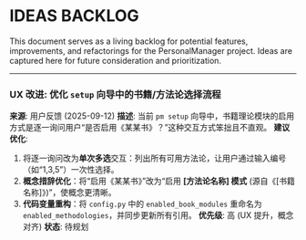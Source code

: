 # IDEAS BACKLOG

This document serves as a living backlog for potential features, improvements, and refactorings for the PersonalManager project. Ideas are captured here for future consideration and prioritization.

---

### UX 改进: 优化 `setup` 向导中的书籍/方法论选择流程

**来源**: 用户反馈 (2025-09-12)
**描述**: 当前 `pm setup` 向导中，书籍理论模块的启用方式是逐一询问用户“是否启用《某某书》？”这种交互方式笨拙且不直观。
**建议优化**:
1.  将逐一询问改为**单次多选**交互：列出所有可用方法论，让用户通过输入编号（如“1,3,5”）一次性选择。
2.  **概念措辞优化**：将“启用《某某书》”改为“启用 **[方法论名称] 模式** (源自《[书籍名称]》)”，使概念更清晰。
3.  **代码变量重构**：将 `config.py` 中的 `enabled_book_modules` 重命名为 `enabled_methodologies`，并同步更新所有引用。
**优先级**: 高 (UX 提升，概念对齐)
**状态**: 待规划

